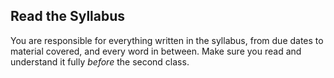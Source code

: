 
## Read the Syllabus

You are responsible for everything written in the syllabus, from due dates to material covered, and every word in between. Make sure you read and understand it fully *before* the second class.

